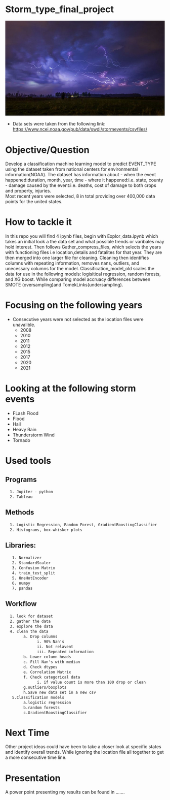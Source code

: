 # Storm_type_final_project 
![photo](https://github.com/katoro-a/Storm_type_final_project/blob/624643d3917eb02a73c17d92e4814f9b2d0fac82/image/default_Image-by-Scott-Burlovich.jpg)

- Data sets were taken from the following link: https://www.ncei.noaa.gov/pub/data/swdi/stormevents/csvfiles/
# Objective/Question 
Develop a classification machine learning model to predict EVENT_TYPE using the dataset taken from national centers for environmental information(NOAA). The dataset has information about 
      - when the event happened:duration, month, year, time
      - where it happened:i.e. state, county
      - damage caused by the event:i.e. deaths, cost of damage to both crops and property, injuries.       
 Most recent years were selected, 8 in total providing over 400,000 data points for the united states. 

 # How to tackle it 
 In this repo you will find 4 ipynb files, begin with Explor_data.ipynb which takes an initial look a the data set and what possible trends or varibales may hold interest. Then follows Gather_compress_files, which selects the years with functioning files i.e location,details and fatalites for that year. They are then merged into one larger file for cleaning. Cleaning then identifies columns with repeating information, removes nans, outliers, and unecessary columns for the model. Classification_model_old scales the data for use in the following models: logisitical regression, random forests, and XG boost. While comparing model accruacy differences between SMOTE (oversampling)and TomekLinks(undersampling).  
 
 # Focusing on the following years 
  - Consecutive years were not selected as the location files were unavalible.
      - 2008
      - 2010
      - 2011
      - 2012
      - 2015
      - 2017
      - 2020
      - 2021  

# Looking at the following storm events 
- FLash Flood
- Flood
- Hail 
- Heavy Rain 
- Thunderstorm Wind 
- Tornado 
# Used tools 
## Programs
      1. Jupiter - python 
      2. Tableau  
## Methods 
      1. Logistic Regression, Random Forest, GradientBoostingClassifier 
      2. Histograms, box-whisker plots 

## Libraries:
       1. Normalizer 
       2. StandardScaler
       3. Confusion Matrix
       4. train_test_split
       5. OneHotEncoder
       6. numpy
       7. pandas 

## Workflow 
      1. look for dataset 
      2. gather the data 
      3. explore the data 
      4. clean the data 
            a. Drop columns 
                  i. 90% Nan's 
                  ii. Not relavent 
                  iii. Repeated information
            b. Lower column heads 
            c. Fill Nan's with median 
            d. Check dtypes 
            e. Correlation Matrix 
            f. Check categorical data 
                  i. if value count is more than 100 drop or clean 
            g.outliers/boxplots 
            h.Save new data set in a new csv  
       5.Classification models
            a.logistic regression 
            b.random forests 
            c.GradientBoostingClassifier
  
 # Next Time 
 Other project ideas could have been to take a closer look at specific states and identify overall trends. While ignoring the location file all together to get a more consecutive time line.
      
# Presentation 
A power point presenting my results can be found in .......
